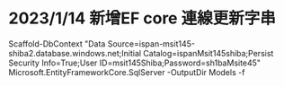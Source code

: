 # 2023/1/14 新增EF core 連線更新字串
Scaffold-DbContext "Data Source=ispan-msit145-shiba2.database.windows.net;Initial Catalog=ispanMsit145shiba;Persist Security Info=True;User ID=msit145Shiba;Password=sh1baMsite45" Microsoft.EntityFrameworkCore.SqlServer -OutputDir Models -f
